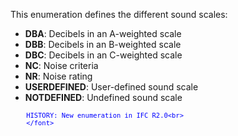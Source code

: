 ﻿This enumeration defines the different sound scales:

* **DBA**: Decibels in an A-weighted scale
* **DBB**: Decibels in an B-weighted scale
* **DBC**: Decibels in an C-weighted scale
* **NC**: Noise criteria
* **NR**: Noise rating
* **USERDEFINED**: User-defined sound scale
* **NOTDEFINED**: Undefined sound scale

> <font color="#0000ff" size="-1">
    	HISTORY: New enumeration in IFC R2.0<br>
    	</font>
